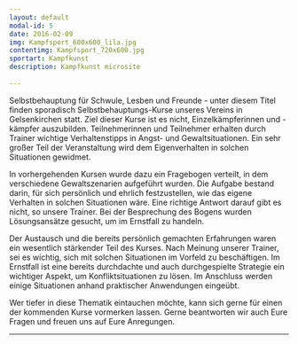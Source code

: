 ```yaml
---
layout: default
modal-id: 5
date: 2016-02-09
img: Kampfsport_600x600_lila.jpg
contentimg: Kampfsport_720x600.jpg
sportart: Kampfkunst
description: Kampfkunst microsite
             
---
```

  
Selbstbehauptung für Schwule, Lesben und Freunde - unter diesem Titel finden sporadisch Selbstbehauptungs-Kurse unseres Vereins in Gelsenkirchen statt. 
Ziel dieser Kurse ist es nicht, Einzelkämpferinnen und -kämpfer auszubilden. Teilnehmerinnen und Teilnehmer erhalten durch Trainer wichtige Verhaltenstipps in Angst- und Gewaltsituationen. 
Ein sehr großer Teil der Veranstaltung wird dem Eigenverhalten in solchen Situationen gewidmet.
 
In vorhergehenden Kursen wurde dazu ein Fragebogen verteilt, in dem verschiedene Gewaltszenarien aufgeführt wurden. 
Die Aufgabe bestand darin, für sich persönlich und ehrlich festzustellen, wie das eigene Verhalten in solchen Situationen wäre. 
Eine richtige Antwort darauf gibt es nicht, so unsere Trainer. Bei der Besprechung des Bogens wurden Lösungsansätze gesucht, um im Ernstfall zu handeln.
 
Der Austausch und die bereits persönlich gemachten Erfahrungen waren ein wesentlich stärkender Teil des Kurses. 
Nach Meinung unserer Trainer, sei es wichtig, sich mit solchen Situationen im Vorfeld zu beschäftigen. 
Im Ernstfall ist eine bereits durchdachte und auch durchgespielte Strategie ein wichtiger Aspekt, um Konfliktsituationen zu lösen. 
Im Anschluss werden einige Situationen anhand praktischer Anwendungen eingeübt.
 
Wer tiefer in diese Thematik eintauchen möchte, kann sich gerne für einen der kommenden Kurse vormerken lassen. 
Gerne beantworten wir auch Eure Fragen und freuen uns auf Eure Anregungen.
  

___
